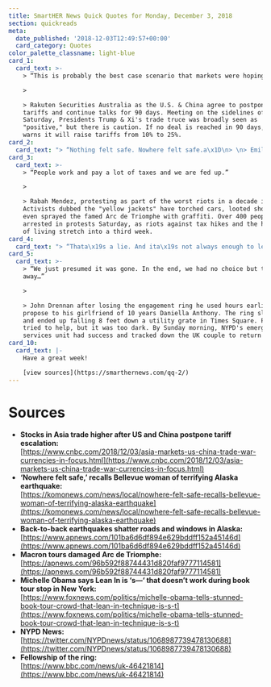 ```yaml
---
title: SmartHER News Quick Quotes for Monday, December 3, 2018
section: quickreads
meta:
  date_published: '2018-12-03T12:49:57+00:00'
  card_category: Quotes
color_palette_classname: light-blue
card_1:
  card_text: >-
    > “This is probably the best case scenario that markets were hoping for…”

    > 

    > Rakuten Securities Australia as the U.S. & China agree to postpone new
    tariffs and continue talks for 90 days. Meeting on the sidelines of the G20
    Saturday, Presidents Trump & Xi's trade truce was broadly seen as
    "positive," but there is caution. If no deal is reached in 90 days, U.S.
    warns it will raise tariffs from 10% to 25%.
card_2:
  card_text: "> “Nothing felt safe. Nowhere felt safe.a\x1D\n> \n> Emily Grove of Anchorage, Alaska taking cover in her bathtub after back-to-back earthquakes measuring 7.0 and 5.7 rocked the area Friday, briefly triggering tsunami warnings. While Alaska has experienced powerful earthquakes over 7.0, it is rare for one to strike this close to a densely populated area."
card_3:
  card_text: >-
    > “People work and pay a lot of taxes and we are fed up.”

    > 

    > Rabah Mendez, protesting as part of the worst riots in a decade in Paris.
    Activists dubbed the "yellow jackets" have torched cars, looted shops, and
    even sprayed the famed Arc de Triomphe with graffiti. Over 400 people were
    arrested in protests Saturday, as riots against tax hikes and the high cost
    of living stretch into a third week.
card_4:
  card_text: "> “Thata\x19s a lie. And ita\x19s not always enough to lean in, because that s\\*\\*\\* doesna\x19t work all the time.”\n> \n> Former First Lady Michelle Obama speaking to a sold-out NYC crowd for her new memoir \"Becoming\" about why sometimes women can't \"have it all.\" Obama went on to say the Facebook's COO Sheryl Sandberg's feminist mantra \"lean in,\" which says women should be assertive to overcome workplace inequities, doesn't always work. \"Becoming\" is the best-selling book of 2018."
card_5:
  card_text: >-
    > “We just presumed it was gone. In the end, we had no choice but to walk
    away…”

    > 

    > John Drennan after losing the engagement ring he used hours earlier to
    propose to his girlfriend of 10 years Daniella Anthony. The ring slid off
    and ended up falling 8 feet down a utility grate in Times Square. Police
    tried to help, but it was too dark. By Sunday morning, NYPD's emergency
    services unit had success and tracked down the UK couple to return the ring.
card_10:
  card_text: |-
    Have a great week!

    [view sources](https://smarthernews.com/qq-2/)
---
```

Sources
=======

*   **Stocks in Asia trade higher after US and China postpone tariff escalation:**  
    [https://www.cnbc.com/2018/12/03/asia-markets-us-china-trade-war-currencies-in-focus.html](https://www.cnbc.com/2018/12/03/asia-markets-us-china-trade-war-currencies-in-focus.html)
*   **‘Nowhere felt safe,’ recalls Bellevue woman of terrifying Alaska earthquake:**  
    [https://komonews.com/news/local/nowhere-felt-safe-recalls-bellevue-woman-of-terrifying-alaska-earthquake](https://komonews.com/news/local/nowhere-felt-safe-recalls-bellevue-woman-of-terrifying-alaska-earthquake)
*   **Back-to-back earthquakes shatter roads and windows in Alaska:**  
    [https://www.apnews.com/101ba6d6df894e629bddff152a45146d](https://www.apnews.com/101ba6d6df894e629bddff152a45146d)
*   **Macron tours damaged Arc de Triomphe:**  
    [https://apnews.com/96b592f88744431d820faf9777114581](https://apnews.com/96b592f88744431d820faf9777114581)
*   **Michelle Obama says Lean In is ‘s—‘ that doesn’t work during book tour stop in New York:**  
    [https://www.foxnews.com/politics/michelle-obama-tells-stunned-book-tour-crowd-that-lean-in-technique-is-s-t](https://www.foxnews.com/politics/michelle-obama-tells-stunned-book-tour-crowd-that-lean-in-technique-is-s-t)
*   **NYPD News:**  
    [https://twitter.com/NYPDnews/status/1068987739478130688](https://twitter.com/NYPDnews/status/1068987739478130688)
*   **Fellowship of the ring:**  
    [https://www.bbc.com/news/uk-46421814](https://www.bbc.com/news/uk-46421814)